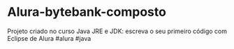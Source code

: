 # Alura-bytebank-composto
 Projeto criado no curso Java JRE e JDK: escreva o seu primeiro código com Eclipse de Alura #alura #java
